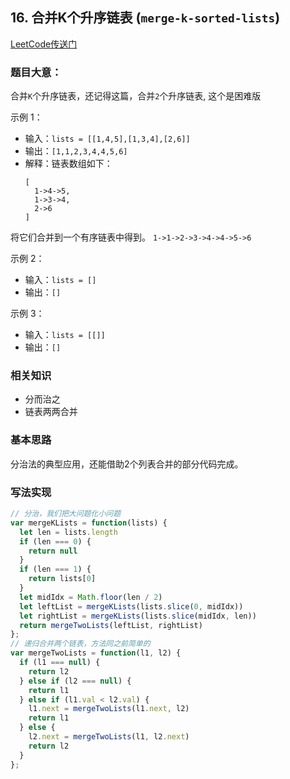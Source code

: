 ## 16. 合并K个升序链表 (`merge-k-sorted-lists`)
[LeetCode传送门](https://leetcode-cn.com/problems/merge-k-sorted-lists/)

### 题目大意：
合并`K`个升序链表，还记得这篇，合并`2`个升序链表, 这个是困难版

示例 1：
* 输入：`lists = [[1,4,5],[1,3,4],[2,6]]`
* 输出：`[1,1,2,3,4,4,5,6]`
* 解释：链表数组如下：
  ```
  [
    1->4->5,
    1->3->4,
    2->6
  ]
  ```
将它们合并到一个有序链表中得到。
`1->1->2->3->4->4->5->6`

示例 2：
* 输入：`lists = []`
* 输出：`[]`

示例 3：
* 输入：`lists = [[]]`
* 输出：`[]`

### 相关知识
* 分而治之
* 链表两两合并

### 基本思路
分治法的典型应用，还能借助2个列表合并的部分代码完成。

### 写法实现
```JavaScript
// 分治，我们把大问题化小问题
var mergeKLists = function(lists) {
  let len = lists.length
  if (len === 0) {
    return null
  }
  if (len === 1) {
    return lists[0]
  }
  let midIdx = Math.floor(len / 2)
  let leftList = mergeKLists(lists.slice(0, midIdx))
  let rightList = mergeKLists(lists.slice(midIdx, len))
  return mergeTwoLists(leftList, rightList)
};
// 递归合并两个链表，方法同之前简单的
var mergeTwoLists = function(l1, l2) {
  if (l1 === null) {
    return l2
  } else if (l2 === null) {
    return l1
  } else if (l1.val < l2.val) {
    l1.next = mergeTwoLists(l1.next, l2)
    return l1
  } else {
    l2.next = mergeTwoLists(l1, l2.next)
    return l2
  }
};
```
